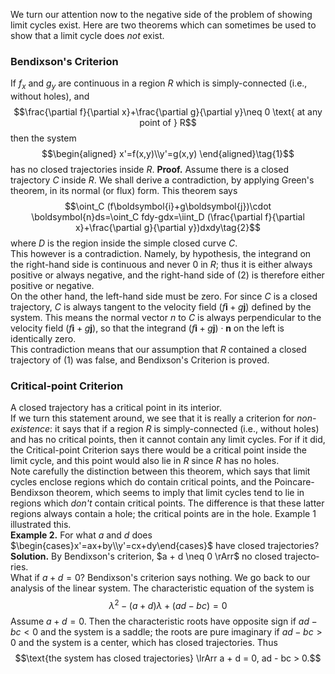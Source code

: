 We turn our attention now to the negative side of the problem of showing limit cycles exist. Here are two theorems which can sometimes be used to show that a limit cycle does *not* exist.

### Bendixson's Criterion
If $f_x$ and $g_y$ are continuous in a region $R$ which is simply-connected (i.e., without holes), and
$$\frac{\partial f}{\partial x}+\frac{\partial g}{\partial y}\neq 0 \text{ at any point of } R$$
then the system
$$\begin{aligned}
x'=f(x,y)\\y'=g(x,y)
\end{aligned}\tag{1}$$
has no closed trajectories inside $R$.
**Proof.** Assume there is a closed trajectory $C$ inside $R$. We shall derive a contradiction, by applying Green's theorem, in its normal (or flux) form. This theorem says
$$\oint_C (f\boldsymbol{i}+g\boldsymbol{j})\cdot \boldsymbol{n}ds=\oint_C fdy-gdx=\iint_D (\frac{\partial f}{\partial x}+\frac{\partial g}{\partial y})dxdy\tag{2}$$
where $D$ is the region inside the simple closed curve $C$.  
This however is a contradiction. Namely, by hypothesis, the integrand on the right-hand side is continuous and never 0 in $R$; thus it is either always positive or always negative, and the right-hand side of $(2)$ is therefore either positive or negative.  
On the other hand, the left-hand side must be zero. For since $C$ is a closed trajectory, $C$ is always tangent to the velocity field $(f\boldsymbol{i}+g\boldsymbol{j})$ defined by the system. This means the normal vector $n$ to $C$ is always perpendicular to the velocity field $(f\boldsymbol{i}+g\boldsymbol{j})$, so that the integrand $(f\boldsymbol{i}+g\boldsymbol{j})\cdot \boldsymbol{n}$ on the left is identically zero.  
This contradiction means that our assumption that $R$ contained a closed trajectory of $(1)$ was false, and Bendixson's Criterion is proved.

### Critical-point Criterion
A closed trajectory has a critical point in its interior.  
If we turn this statement around, we see that it is really a criterion for *non-existence*: it says that if a region $R$ is simply-connected (i.e., without holes) and has no critical points, then it cannot contain any limit cycles. For if it did, the Critical-point Criterion says there would be a critical point inside the limit cycle, and this point would also lie in $R$ since $R$ has no holes.  
Note carefully the distinction between this theorem, which says that limit cycles enclose regions which do contain critical points, and the Poincare-Bendixson theorem, which seems to imply that limit cycles tend to lie in regions which *don't* contain critical points. The difference is that these latter regions always contain a hole; the critical points are in the hole. Example 1 illustrated this.  
**Example 2.** For what $a$ and $d$ does $\begin{cases}x'=ax+by\\y'=cx+dy\end{cases}$ have closed trajectories?  
**Solution.** By Bendixson's criterion, $a + d \neq 0 \rArr$ no closed trajecto­ries.  
What if $a + d = 0?$ Bendixson's criterion says nothing. We go back to our analysis of the linear system. The characteristic equation of the system is
$$\lambda^2-(a+d)\lambda+(ad-bc)=0$$
Assume $a + d = 0$. Then the characteristic roots have opposite sign if $ad - bc < 0$ and the system is a saddle; the roots are pure imaginary if $ad - bc > 0$ and the system is a center, which has closed trajectories. Thus
$$\text{the system has closed trajectories} \lrArr a + d = 0, ad - bc > 0.$$
